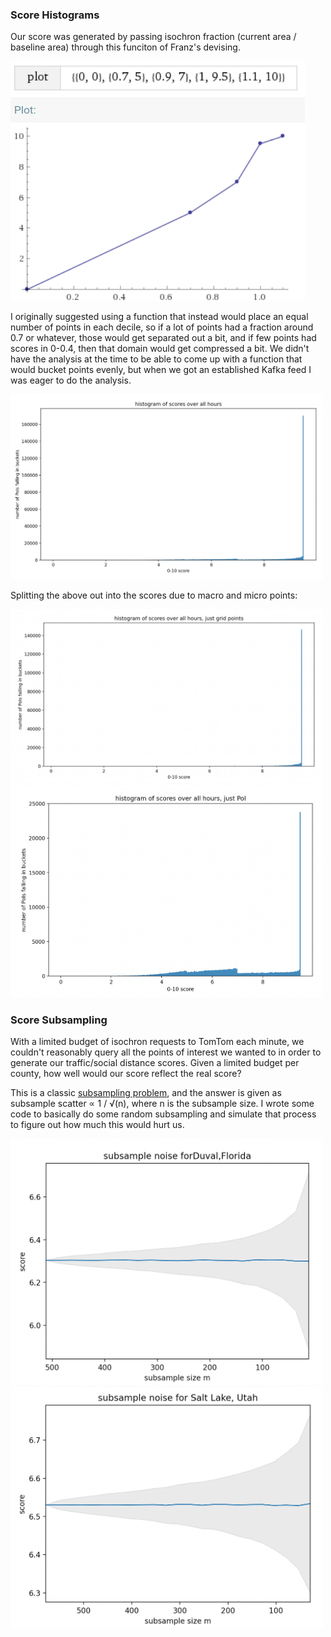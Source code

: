 
### Score Histograms

Our score was generated by passing isochron fraction (current area / baseline area) through this funciton of Franz's devising.

![](franz%20score%20function.png)

I originally suggested using a function that instead would place an equal number of points in each decile, so if a lot of points had a fraction around 0.7 or whatever, those would get separated out a bit, and if few points had scores in 0-0.4, then that domain would get compressed a bit. We didn't have the analysis at the time to be able to come up with a function that would bucket points evenly, but when we got an established Kafka feed I was eager to do the analysis.

<img src="Screen%20Shot%202020-04-22%20at%2012.42.38%20PM.png" width="500">

Splitting the above out into the scores due to macro and micro points:

<img src="Screen%20Shot%202020-04-22%20at%2012.44.43%20PM.png" width=500>
<img src="Screen%20Shot%202020-04-22%20at%2012.44.17%20PM.png" width=500>

### Score Subsampling

With a limited budget of isochron requests to TomTom each minute, we couldn't reasonably query all the points of interest we wanted to in order to generate our traffic/social distance scores. Given a limited budget per county, how well would our score reflect the real score?

This is a classic [subsampling problem](https://en.wikipedia.org/wiki/Sampling_distribution), and the answer is given as subsample scatter ∝ 1 / √(n), where n is the subsample size. I wrote some code to basically do some random subsampling and simulate that process to figure out how much this would hurt us.

<img src="Screen%20Shot%202020-04-22%20at%2012.12.25%20PM.png" width=500>
<img src="Screen%20Shot%202020-04-22%20at%2012.14.31%20PM.png" width=500>




